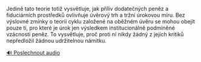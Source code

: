 
Jedině tato teorie totiž vysvětluje, jak příliv dodatečných peněz a fiduciárních prostředků ovlivňuje úvěrový trh a tržní úrokovou míru. Bez výslovné zmínky o teorii cyklu založené na oběžném úvěru se mohou obejít pouze ti, pro které je úrok jen výsledkem institucionálně podmíněné vzácnosti peněz. To vysvětluje, proč proti ní nikdy žádný z jejích kritiků nepředložil žádnou udržitelnou námitku.

[🔊 Poslechnout audio](/data/7-paragraphs/audio/chapter_103/para_003-Jedin-tato-teorie-toti-vysvtluje-jak-pliv-do.mp3)
